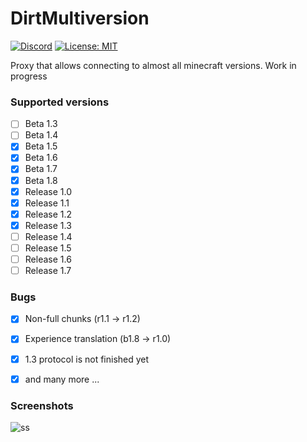 # DirtMultiversion
[![Discord](https://img.shields.io/discord/684429844947271767.svg?label=Discord)](https://discord.gg/v6xsRdc)
[![License: MIT](https://img.shields.io/badge/license-MIT-red.svg)](LICENSE)

Proxy that allows connecting to almost all minecraft versions. Work in progress 

### Supported versions
- [ ] Beta 1.3
- [ ] Beta 1.4
- [X] Beta 1.5
- [X] Beta 1.6
- [X] Beta 1.7
- [X] Beta 1.8
- [X] Release 1.0
- [X] Release 1.1
- [X] Release 1.2
- [X] Release 1.3
- [ ] Release 1.4
- [ ] Release 1.5
- [ ] Release 1.6
- [ ] Release 1.7

### Bugs
- [x] Non-full chunks (r1.1 -> r1.2)
- [x] Experience translation (b1.8 -> r1.0)
- [x] 1.3 protocol is not finished yet
- [x] and many more ...


### Screenshots
![ss](https://i.imgur.com/YbFP7G2.png)
